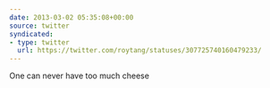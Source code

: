 ```yaml
---
date: 2013-03-02 05:35:08+00:00
source: twitter
syndicated:
- type: twitter
  url: https://twitter.com/roytang/statuses/307725740160479233/
---
```


One can never have too much cheese